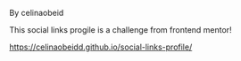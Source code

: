 By celinaobeid

This social links progile is a challenge from frontend mentor!

 https://celinaobeidd.github.io/social-links-profile/
